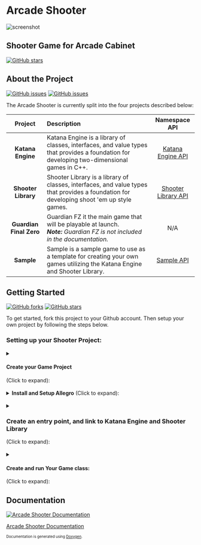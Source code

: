 # Arcade Shooter

![screenshot](https://cloud.githubusercontent.com/assets/5315168/25036603/4f886d2e-20ba-11e7-8aa2-acbe0f7f712b.png)

## Shooter Game for Arcade Cabinet

[![GitHub stars](https://img.shields.io/badge/build-passing-brightgreen.svg?style=flat-square)](https://github.com/RDAppel/ArcadeShooter)

## About the Project

[![GitHub issues](https://img.shields.io/github/issues/RDAppel/ArcadeShooter.svg?style=flat-square)](https://github.com/RDAppel/ArcadeShooter/issues)
[![GitHub issues](https://img.shields.io/github/issues-closed/RDAppel/ArcadeShooter.svg?style=flat-square)](https://github.com/RDAppel/ArcadeShooter/issues)

The Arcade Shooter is currently split into the four projects described below:

| **Project**             | **Description** | **Namespace API** |
| :---------------------: | :-------------- | :-------------: |
| **Katana Engine**       | Katana Engine is a library of classes, interfaces, and value types that provides a foundation for developing two-dimensional games in C++. | [Katana Engine API](http://ryan-appel.com/arcade_shooter/api/namespace_katana_engine.html) |
| **Shooter Library**     | Shooter Library is a library of classes, interfaces, and value types that provides a foundation for developing shoot 'em up style games. | [Shooter Library API](http://ryan-appel.com/arcade_shooter/api/namespace_shooter_library.html) |
| **Guardian Final Zero** | Guardian FZ it the main game that will be playable at launch. <br>_**Note:** Guardian FZ is not included in the documentation._ | N/A |
| **Sample**              | Sample is a sample game to use as a template for creating your own games utilizing the Katana Engine and Shooter Library. | [Sample API](http://ryan-appel.com/arcade_shooter/api/namespace_sample.html) |

## Getting Started

[![GitHub forks](https://img.shields.io/github/forks/RDAppel/ArcadeShooter.svg?style=flat-square)](https://github.com/RDAppel/ArcadeShooter/network)
[![GitHub stars](https://img.shields.io/github/stars/RDAppel/ArcadeShooter.svg?style=flat-square)](https://github.com/RDAppel/ArcadeShooter/stargazers)

To get started, fork this project to your Github account. Then setup your own project by following the steps below.

### Setting up your Shooter Project:

<details> 
  <summary><h4 style="font-weight:bold;">Create your Game Project</h4> (Click to expand):</summary>

- Open up the _Arcade Shooter_ solution in Visual Studio.
- In the Solution Explorer you will see two folders; _Games_ and _Libraries_.

![solution_explorer](https://cloud.githubusercontent.com/assets/5315168/25034178/39c97f56-20aa-11e7-999b-941d5292624f.png)

- Right-click on the _Games_ folder, and select _Add > New Project..._
- Select _Visual C++_ (on the left) and select the _Empty Project_ type.
- Next, enter the name of your game, and click _OK_.

![add_new_project](https://cloud.githubusercontent.com/assets/5315168/25034192/4cd2146e-20aa-11e7-96f4-8c39f903d2f1.png)

You now have your own project! But, there's still some setup to do... Katana Engine is built upon a graphics library called Allegro.
Luckily, there is a NuGet package for it, so installation is pretty simple:

</details>
<br>
<details> 
  <summary><span style="font-weight:bold;">Install and Setup Allegro</span> (Click to expand):</summary>

- In the Solution Explorer, right-click on _your project_, and select _Manage NuGet Packages_.
- Click _Browse_, and search for "allegro".

![nuget_allegro](https://cloud.githubusercontent.com/assets/5315168/25034427/f029ffd6-20ab-11e7-8654-0a1b12192d7e.png)

- Select the latest _Allegro 5_ package.
- Make sure that the Latest **Stable** version is selected, and click install. _You may have a "Review Changes" box pop-up. Just click OK_. 
- Right-click on _your project_ again (in the Solution Explorer), and select _properties_.
- Expand _Allegro 5_ (on the left) and select _Add-ons_, and then change all the _Addon_ values to "Yes."

![allegro_addons](https://cloud.githubusercontent.com/assets/5315168/25035140/58335c12-20b1-11e7-96c2-78369315f141.png)

- Click _OK_.

Okay, Allegro is all ready to go! Now, let's write a little code:

</details>
<br>
<details> 
  <summary><h3>Create an entry point, and link to Katana Engine and Shooter Library</h3> (Click to expand):</summary>

- Within _your project_, locate the _Source Files_ folder.
- Right-click on it, and select _Add > New Item..._
- Name the file _Main.cpp_, and click _Add_.

![add_main](https://cloud.githubusercontent.com/assets/5315168/25035021/7aab0df4-20b0-11e7-8c6c-f28a56e1639f.png)

- Then type (or copy/paste) the following line:

```c++
int main() { return 0; }
```

- Now, let's build the solution. There are a number of ways to do this. I find _Ctrl + Shift + B_ to be the quickest.
- After building, we will now have an additional section in the project settings (Right-click on _your project_ and select _properties_).
- Notice, the _C/C++_ area? Click on _General_, and next to _Additional Include Directories_ add the following:

```
..\ShooterLibrary;..\KatanaEngine;
```

![additional_include](https://cloud.githubusercontent.com/assets/5315168/25035360/cbee30b8-20b2-11e7-8c03-06671d32a594.png)

- Click _OK_.
- Next, we need to add a couple of project references. Right-click on _your project_ and select _Add > Reference..._
- Check the checkboxes next to Katana Engine and Shooter Library.

![add_references](https://cloud.githubusercontent.com/assets/5315168/25036061/f8e4c704-20b6-11e7-9b5d-2248ea439763.png)

- Click _OK_.

Now you can incorporate all of the code from both of those projects! Last step in this tutorial:

</details>
<br>
<details> 
  <summary><h4>Create and run Your Game class:</h4> (Click to expand):</summary>

- Add another item to _your project_ (Right-click, _Add > New Item..._).
- This time it needs to be a header file.

![add_game_header](https://cloud.githubusercontent.com/assets/5315168/25035669/8f0e212e-20b4-11e7-98bd-cbe4485f910e.png)

- Click _Add_.
- Copy and paste the following code:

```c++
#pragma once

#include "ShooterLibrary.h"				// Include the shooter library code!

class MyGame : public ShooterLibrary::Game		// "MyGame" inherits from the Shooter Game
{
public:

	virtual ~MyGame() { }

	virtual std::string GetName() const { return "My Game!!!"; }

};
```

- Switch over to Main.cpp and change the code to:

```c++
#include "MyGame.h"

int main() { return (new MyGame())->Run(); }
```

- To run your game, you'll need to set it as the "Startup Project." This can be found under the _Project_ Menu (_Project > Set as Startup Project_).
- Press _F5_ to Build and Run!

Okay, I admit it. It's not too exciting. However, your game is running, and (as proof) you can see the name in the title bar.

More tutorials to come! In the mean time, look at the Sample game code (found in the solution), and the documentation (found below).

</details>

## Documentation

[![Arcade Shooter Documentation](https://img.shields.io/badge/doxygen-4%2F14%2F17-003399.svg?style=flat-square)](http://ryan-appel.com/arcade_shooter/api/)

[Arcade Shooter Documentation](http://ryan-appel.com/arcade_shooter/api/)

<sub><sup>Documentation is generated using [Doxygen](http://www.stack.nl/~dimitri/doxygen/index.html).</sup></sub>

